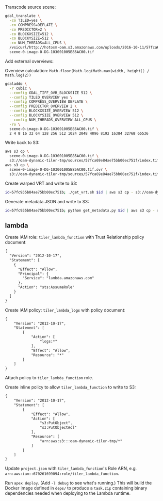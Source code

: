 Transcode source scene:

```bash
gdal_translate \
  -co TILED=yes \
  -co COMPRESS=DEFLATE \
  -co PREDICTOR=2 \
  -co BLOCKXSIZE=512 \
  -co BLOCKYSIZE=512 \
  -co NUM_THREADS=ALL_CPUS \
  /vsicurl/http://hotosm-oam.s3.amazonaws.com/uploads/2016-10-11/57fca69e84ae75bb00ec751f/scene/0/scene-0-image-0-DG-103001005E85AC00.tif \
  scene-0-image-0-DG-103001005E85AC00.tif
```

Add external overviews:

Overview calculation: `Math.floor(Math.log(Math.max(width, height)) / Math.log(2))`

```bash
gdaladdo \
  -r cubic \
  --config GDAL_TIFF_OVR_BLOCKSIZE 512 \
  --config TILED_OVERVIEW yes \
  --config COMPRESS_OVERVIEW DEFLATE \
  --config PREDICTOR_OVERVIEW 2 \
  --config BLOCKXSIZE_OVERVIEW 512 \
  --config BLOCKYSIZE_OVERVIEW 512 \
  --config NUM_THREADS_OVERVIEW ALL_CPUS \
  -ro \
  scene-0-image-0-DG-103001005E85AC00.tif \
  2 4 8 16 32 64 128 256 512 1024 2048 4096 8192 16384 32768 65536
```

Write back to S3:

```bash
aws s3 cp \
  scene-0-image-0-DG-103001005E85AC00.tif \
  s3://oam-dynamic-tiler-tmp/sources/57fca69e84ae75bb00ec751f/index.tif
aws s3 cp \
  scene-0-image-0-DG-103001005E85AC00.tif.ovr \
  s3://oam-dynamic-tiler-tmp/sources/57fca69e84ae75bb00ec751f/index.tif
```

Create warped VRT and write to S3:

```bash
id=57fc935b84ae75bb00ec751b; ./get_vrt.sh $id | aws s3 cp - s3://oam-dynamic-tiler-tmp/sources/${id}/index.vrt
```

Generate metadata JSON and write to S3:

```bash
id=57fc935b84ae75bb00ec751b; python get_metadata.py $id | aws s3 cp - s3://oam-dynamic-tiler-tmp/sources/${id}/index.json
```

## lambda

Create IAM role: `tiler_lambda_function` with Trust Relationship policy document:

```xml
{
  "Version": "2012-10-17",
  "Statement": [
    {
      "Effect": "Allow",
      "Principal": {
        "Service": "lambda.amazonaws.com"
      },
      "Action": "sts:AssumeRole"
    }
  ]
}
```

Create IAM policy: `tiler_lambda_logs` with policy document:

```xml
{
    "Version": "2012-10-17",
    "Statement": [
        {
            "Action": [
                "logs:*"
            ],
            "Effect": "Allow",
            "Resource": "*"
        }
    ]
}
```

Attach policy to `tiler_lambda_function` role.

Create inline policy to allow `tiler_lambda_function` to write to S3:

```xml
{
    "Version": "2012-10-17",
    "Statement": [
        {
            "Effect": "Allow",
            "Action": [
                "s3:PutObject",
                "s3:PutObjectAcl"
            ],
            "Resource": [
                "arn:aws:s3:::oam-dynamic-tiler-tmp/*"
            ]
        }
    ]
}
```

Update `project.json` with `tiler_lambda_function`'s Role ARN, e.g. `arn:aws:iam::670261699094:role/tiler_lambda_function`.

Run `apex deploy`. (Add `-l debug` to see what's running.) This will build the Docker image defined
in `deps/` to produce a `task.zip` containing binary dependencies needed when deploying to the
Lambda runtime.
